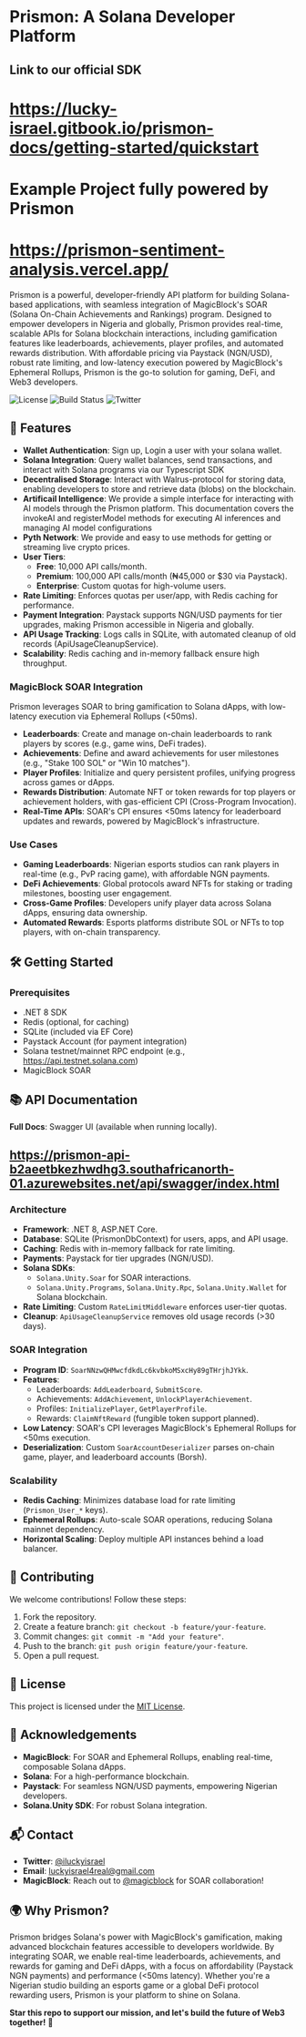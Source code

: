 # Prismon: A Solana Developer Platform

## Link to our official SDK 
# https://lucky-israel.gitbook.io/prismon-docs/getting-started/quickstart

# Example Project fully powered by Prismon
# https://prismon-sentiment-analysis.vercel.app/

Prismon is a powerful, developer-friendly API platform for building Solana-based applications, with seamless integration of MagicBlock's SOAR (Solana On-Chain Achievements and Rankings) program. Designed to empower developers in Nigeria and globally, Prismon provides real-time, scalable APIs for Solana blockchain interactions, including gamification features like leaderboards, achievements, player profiles, and automated rewards distribution. With affordable pricing via Paystack (NGN/USD), robust rate limiting, and low-latency execution powered by MagicBlock's Ephemeral Rollups, Prismon is the go-to solution for gaming, DeFi, and Web3 developers.

![License](https://img.shields.io/badge/License-MIT-blue.svg)
![Build Status](https://img.shields.io/badge/Build-Passing-green.svg)
![Twitter](https://img.shields.io/twitter/follow/iluckyisrael.svg?style=social)

## 🌟 Features

- **Wallet Authentication**: Sign up, Login a user with your solana wallet.
- **Solana Integration**: Query wallet balances, send transactions, and interact with Solana programs via our Typescript SDK
- **Decentralised Storage**: Interact with Walrus-protocol for storing data, enabling developers to store and retrieve data (blobs) on the blockchain.
- **Artificail Intelligence**: We provide a simple interface for interacting with AI models through the Prismon platform. This documentation covers the invokeAI and registerModel methods for executing AI inferences and managing AI model configurations
- **Pyth Network**: We provide and easy to use methods for getting or streaming live crypto prices.
- **User Tiers**:
  - **Free**: 10,000 API calls/month.
  - **Premium**: 100,000 API calls/month (₦45,000 or $30 via Paystack).
  - **Enterprise**: Custom quotas for high-volume users.
- **Rate Limiting**: Enforces quotas per user/app, with Redis caching for performance.
- **Payment Integration**: Paystack supports NGN/USD payments for tier upgrades, making Prismon accessible in Nigeria and globally.
- **API Usage Tracking**: Logs calls in SQLite, with automated cleanup of old records (ApiUsageCleanupService).
- **Scalability**: Redis caching and in-memory fallback ensure high throughput.

### MagicBlock SOAR Integration

Prismon leverages SOAR to bring gamification to Solana dApps, with low-latency execution via Ephemeral Rollups (<50ms).

- **Leaderboards**: Create and manage on-chain leaderboards to rank players by scores (e.g., game wins, DeFi trades).
- **Achievements**: Define and award achievements for user milestones (e.g., "Stake 100 SOL" or "Win 10 matches").
- **Player Profiles**: Initialize and query persistent profiles, unifying progress across games or dApps.
- **Rewards Distribution**: Automate NFT or token rewards for top players or achievement holders, with gas-efficient CPI (Cross-Program Invocation).
- **Real-Time APIs**: SOAR's CPI ensures <50ms latency for leaderboard updates and rewards, powered by MagicBlock's infrastructure.

### Use Cases

- **Gaming Leaderboards**: Nigerian esports studios can rank players in real-time (e.g., PvP racing game), with affordable NGN payments.
- **DeFi Achievements**: Global protocols award NFTs for staking or trading milestones, boosting user engagement.
- **Cross-Game Profiles**: Developers unify player data across Solana dApps, ensuring data ownership.
- **Automated Rewards**: Esports platforms distribute SOL or NFTs to top players, with on-chain transparency.

## 🛠️ Getting Started

### Prerequisites

- .NET 8 SDK
- Redis (optional, for caching)
- SQLite (included via EF Core)
- Paystack Account (for payment integration)
- Solana testnet/mainnet RPC endpoint (e.g., https://api.testnet.solana.com)
- MagicBlock SOAR 

## 📚 API Documentation

**Full Docs**: Swagger UI (available when running locally).

## https://prismon-api-b2aeetbkezhwdhg3.southafricanorth-01.azurewebsites.net/api/swagger/index.html

### Architecture

- **Framework**: .NET 8, ASP.NET Core.
- **Database**: SQLite (PrismonDbContext) for users, apps, and API usage.
- **Caching**: Redis with in-memory fallback for rate limiting.
- **Payments**: Paystack for tier upgrades (NGN/USD).
- **Solana SDKs**:
  - `Solana.Unity.Soar` for SOAR interactions.
  - `Solana.Unity.Programs`, `Solana.Unity.Rpc`, `Solana.Unity.Wallet` for Solana blockchain.
- **Rate Limiting**: Custom `RateLimitMiddleware` enforces user-tier quotas.
- **Cleanup**: `ApiUsageCleanupService` removes old usage records (>30 days).

### SOAR Integration

- **Program ID**: `SoarNNzwQHMwcfdkdLc6kvbkoMSxcHy89gTHrjhJYkk`.
- **Features**:
  - Leaderboards: `AddLeaderboard`, `SubmitScore`.
  - Achievements: `AddAchievement`, `UnlockPlayerAchievement`.
  - Profiles: `InitializePlayer`, `GetPlayerProfile`.
  - Rewards: `ClaimNftReward` (fungible token support planned).
- **Low Latency**: SOAR's CPI leverages MagicBlock's Ephemeral Rollups for <50ms execution.
- **Deserialization**: Custom `SoarAccountDeserializer` parses on-chain game, player, and leaderboard accounts (Borsh).

### Scalability

- **Redis Caching**: Minimizes database load for rate limiting (`Prismon_User_*` keys).
- **Ephemeral Rollups**: Auto-scale SOAR operations, reducing Solana mainnet dependency.
- **Horizontal Scaling**: Deploy multiple API instances behind a load balancer.

## 🤝 Contributing

We welcome contributions! Follow these steps:

1. Fork the repository.
2. Create a feature branch: `git checkout -b feature/your-feature`.
3. Commit changes: `git commit -m "Add your feature"`.
4. Push to the branch: `git push origin feature/your-feature`.
5. Open a pull request.

## 📜 License

This project is licensed under the [MIT License](LICENSE).

## 🙌 Acknowledgements

- **MagicBlock**: For SOAR and Ephemeral Rollups, enabling real-time, composable Solana dApps.
- **Solana**: For a high-performance blockchain.
- **Paystack**: For seamless NGN/USD payments, empowering Nigerian developers.
- **Solana.Unity SDK**: For robust Solana integration.

## 📬 Contact

- **Twitter**: [@iluckyisrael](https://twitter.com/iluckyisrael)
- **Email**: luckyisrael4real@gmail.com
- **MagicBlock**: Reach out to [@magicblock](https://twitter.com/magicblock) for SOAR collaboration!

## 🌍 Why Prismon?

Prismon bridges Solana's power with MagicBlock's gamification, making advanced blockchain features accessible to developers worldwide. By integrating SOAR, we enable real-time leaderboards, achievements, and rewards for gaming and DeFi dApps, with a focus on affordability (Paystack NGN payments) and performance (<50ms latency). Whether you're a Nigerian studio building an esports game or a global DeFi protocol rewarding users, Prismon is your platform to shine on Solana.

**Star this repo to support our mission, and let's build the future of Web3 together!** 🚀



